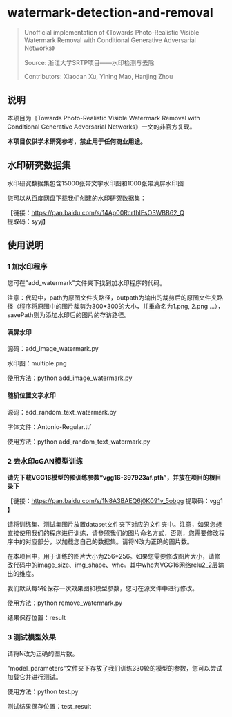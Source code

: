 # watermark-detection-and-removal

> Unofficial implementation of 《Towards Photo-Realistic Visible Watermark Removal with Conditional Generative Adversarial Networks》
>
> Source: 浙江大学SRTP项目——水印检测与去除
>
> Contributors: Xiaodan Xu, Yining Mao, Hanjing Zhou

## 说明

本项目为《Towards Photo-Realistic Visible Watermark Removal with Conditional Generative Adversarial Networks》一文的非官方复现。

**本项目仅供学术研究参考，禁止用于任何商业用途。**

## 水印研究数据集

水印研究数据集包含15000张带文字水印图和1000张带满屏水印图

您可以从百度网盘下载我们创建的水印研究数据集：

【链接：https://pan.baidu.com/s/14Ap00RcrfhlEsO3WBB62_Q	提取码：syyj】

## 使用说明

### 1 加水印程序

您可在"add_watermark"文件夹下找到加水印程序的代码。

注意：代码中，path为原图文件夹路径，outpath为输出的裁剪后的原图文件夹路径（程序将原图中的图片裁剪为300*300的大小，并重命名为1.png, 2.png ...），savePath则为添加水印后的图片的存访路径。

#### 满屏水印

源码：add_image_watermark.py

水印图：multiple.png

使用方法：python add_image_watermark.py

#### 随机位置文字水印

源码：add_random_text_watermark.py

字体文件：Antonio-Regular.ttf

使用方法：python add_random_text_watermark.py

### 2 去水印cGAN模型训练

**请先下载VGG16模型的预训练参数“vgg16-397923af.pth”，并放在项目的根目录下**

【链接：https://pan.baidu.com/s/1N8A3BAEQ6j0K091v_5obpg 	提取码：vgg1 】

请将训练集、测试集图片放置dataset文件夹下对应的文件夹中。注意，如果您想直接使用我们的程序进行训练，请参照我们的图片命名方式，否则，您需要修改程序中的对应部分，以加载您自己的数据集。请将N改为正确的图片数。

在本项目中，用于训练的图片大小为256*256。如果您需要修改图片大小，请修改代码中的image_size、img_shape、whc。其中whc为VGG16网络relu2_2层输出的维度。

我们默认每5轮保存一次效果图和模型参数，您可在源文件中进行修改。

使用方法：python remove_watermark.py

结果保存位置：result

### 3 测试模型效果

请将N改为正确的图片数。

"model_parameters"文件夹下存放了我们训练330轮的模型的参数，您可以尝试加载它并进行测试。

使用方法：python test.py

测试结果保存位置：test_result